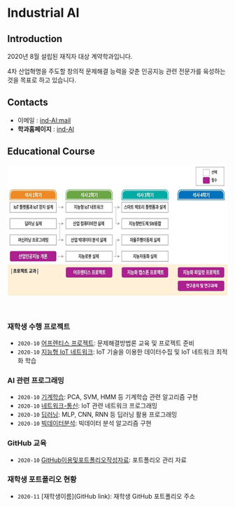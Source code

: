 # **Industrial AI** 

## Introduction

2020년 8월 설립된 재직자 대상 계약학과입니다.

4차 산업혁명을 주도할 창의적 문제해결 능력을 갖춘 인공지능 관련 전문가를 육성하는 것을 목표로 하고 있습니다.

## Contacts

- 이메일 : [ind-AI:mail](mailto:indai.cbnu.ac.kr)
- **학과홈페이지** : [ind-AI](https://github.com/industrial-AI)

## Educational Course

<p align="center">
  
<img src="./images/EdCoourse.JPG"  width="640" height="300">

</p>
</br>

### 재학생 수행 프로젝트

- `2020-10` [어프렌티스 프로젝트](https://github.com/mijung-mijung/industrial-AI/tree/master/projects/어프렌티스-프로젝트): 문제해결방법론 교육 및 프로젝트 준비
- `2020-10` [지능형 IoT 네트워크](https://github.com/mijung-mijung/industrial-AI/tree/master/projects/지능형-IoT-네트워크): IoT 기술을 이용한 데이터수집 및 IoT 네트워크 최적화 학습

### AI 관련 프로그래밍

- `2020-10` [기계학습](https://github.com/mijung-mijung/industrial-AI/tree/master/programming/기계학습): PCA, SVM, HMM 등 기계학습 관련 알고리즘 구현
- `2020-10` [네트워크-통신](https://github.com/mijung-mijung/industrial-AI/tree/master/programming/네트워크-통신): IoT 관련 네트워크 프로그래밍
- `2020-10` [딥러닝](https://github.com/mijung-mijung/industrial-AI/tree/master/programming/딥러닝): MLP, CNN, RNN 등 딥러닝 활용 프로그래밍
- `2020-10` [빅데이터분석](https://github.com/mijung-mijung/industrial-AI/tree/master/programming/빅데이터분석): 빅데이터 분석 알고리즘 구현

### GitHub 교육

- `2020-10` [GitHub이용및포트폴리오작성자료](https://github.com/mijung-mijung/industrial-AI/tree/master/Education): 포트폴리오 관리 자료

### 재학생 포트폴리오 현황

- `2020-11` [재학생이름](GitHub link): 재학생 GitHub 포트폴리오 주소


